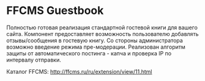 FFCMS Guestbook
===============

Полностью готовая реализация стандартной гостевой книги для вашего сайта. Компонент предоставляет возможность пользователю добавлять отзывы/сообщения в гостевую книгу.
Со стороны администратора возможно введение режима пре-модерации. Реализован алгоритм защиты от автоматического постинга - капча и проверка IP по интервалу отправки.

Каталог FFCMS: http://ffcms.ru/ru/extension/view/11.html
